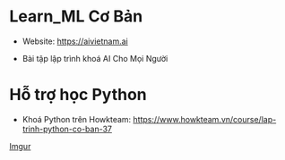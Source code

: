 # Learn_ML Cơ Bản
- Website: https://aivietnam.ai

* Bài tập lập trình khoá AI Cho Mọi Người 

# Hỗ trợ học Python
- Khoá Python trên Howkteam: https://www.howkteam.vn/course/lap-trinh-python-co-ban-37

[Imgur](https://i.imgur.com/IWkXtpd.jpg)
